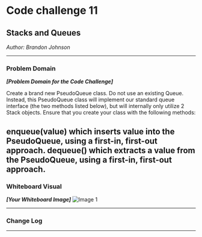 # Code challenge 11 

## Stacks and Queues
*Author: Brandon Johnson*

---

### Problem Domain
***[Problem Domain for the Code Challenge]***

Create a brand new PseudoQueue class. Do not use an existing Queue. Instead, this PseudoQueue class will implement our standard queue interface (the two methods listed below), but will internally only utilize 2 Stack objects. Ensure that you create your class with the following methods:

enqueue(value) which inserts value into the PseudoQueue, using a first-in, first-out approach.
dequeue() which extracts a value from the PseudoQueue, using a first-in, first-out approach.
---


### Whiteboard Visual
***[Your Whiteboard Image]***
![Image 1](https://cdn.discordapp.com/attachments/583516117201584128/694647050175905792/20200331_133911.jpg)


---

### Change Log


---
